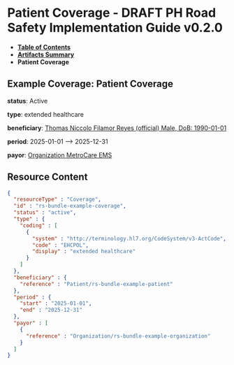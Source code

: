 # Patient Coverage - DRAFT PH Road Safety Implementation Guide v0.2.0

* [**Table of Contents**](toc.md)
* [**Artifacts Summary**](artifacts.md)
* **Patient Coverage**

## Example Coverage: Patient Coverage

**status**: Active

**type**: extended healthcare

**beneficiary**: [Thomas Niccolo Filamor Reyes (official) Male, DoB: 1990-01-01](Patient-rs-bundle-example-patient.md)

**period**: 2025-01-01 --> 2025-12-31

**payor**: [Organization MetroCare EMS](Organization-rs-bundle-example-organization.md)



## Resource Content

```json
{
  "resourceType" : "Coverage",
  "id" : "rs-bundle-example-coverage",
  "status" : "active",
  "type" : {
    "coding" : [
      {
        "system" : "http://terminology.hl7.org/CodeSystem/v3-ActCode",
        "code" : "EHCPOL",
        "display" : "extended healthcare"
      }
    ]
  },
  "beneficiary" : {
    "reference" : "Patient/rs-bundle-example-patient"
  },
  "period" : {
    "start" : "2025-01-01",
    "end" : "2025-12-31"
  },
  "payor" : [
    {
      "reference" : "Organization/rs-bundle-example-organization"
    }
  ]
}

```
